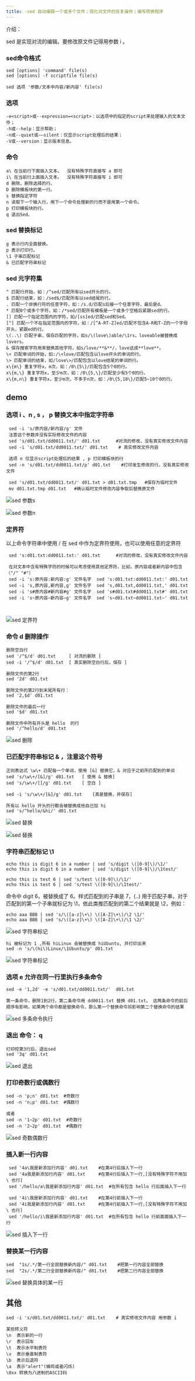 ```yaml
---
title: -sed 自动编辑一个或多个文件；简化对文件的反复操作；编写转换程序
---
```

介绍：

sed 是实现对流的编辑。要修改原文件记得用参数 i 。

###  sed命令格式

```
sed [options] 'command' file(s)
sed [options] -f scriptfile file(s)

sed 选项 '参数/文本中内容/新内容' file(s)
```

### 选项

```
-e<script>或--expression=<script>：以选项中的指定的script来处理输入的文本文件；
-h或--help：显示帮助；
-n或--quiet或——silent：仅显示script处理后的结果；
-V或--version：显示版本信息。
```

### 命令

```
a\ 在当前行下面插入文本。  没有特殊字符直接写 a 即可
i\ 在当前行上面插入文本。  没有特殊字符直接写 i 即可
d 删除，删除选择的行。
D 删除模板块的第一行。
s 替换指定字符
n 读取下一个输入行，用下一个命令处理新的行而不是用第一个命令。
p 打印模板块的行。
q 退出Sed。  
```

### sed 替换标记

```
g 表示行内全面替换。  
p 表示打印行。    
\1 子串匹配标记
& 已匹配字符串标记
```

### sed 元字符集

```
^ 匹配行开始，如：/^sed/匹配所有以sed开头的行。
$ 匹配行结束，如：/sed$/匹配所有以sed结尾的行。
. 匹配一个非换行符的任意字符，如：/s.d/匹配s后接一个任意字符，最后是d。
* 匹配0个或多个字符，如：/*sed/匹配所有模板是一个或多个空格后紧跟sed的行。
[] 匹配一个指定范围内的字符，如/[ss]ed/匹配sed和Sed。  
[^] 匹配一个不在指定范围内的字符，如：/[^A-RT-Z]ed/匹配不包含A-R和T-Z的一个字母开头，紧跟ed的行。
\(..\) 匹配子串，保存匹配的字符，如s/\(love\)able/\1rs，loveable被替换成lovers。
& 保存搜索字符用来替换其他字符，如s/love/**&**/，love这成**love**。
\< 匹配单词的开始，如:/\<love/匹配包含以love开头的单词的行。
\> 匹配单词的结束，如/love\>/匹配包含以love结尾的单词的行。
x\{m\} 重复字符x，m次，如：/0\{5\}/匹配包含5个0的行。
x\{m,\} 重复字符x，至少m次，如：/0\{5,\}/匹配至少有5个0的行。
x\{m,n\} 重复字符x，至少m次，不多于n次，如：/0\{5,10\}/匹配5~10个0的行。
```

## demo

### 选项  i 、n ,    s  ， p 替换文本中指定字符串

```
 sed -i 's/原内容/新内容/g' 文件
 注意这个参数并没有实际修改文件的内容
 sed 's/d01.txt/dd0011.txt/' d01.txt      #对流的修改，没有真实修改文件内容
 sed -i 's/d01.txt/dd0011.txt/' d01.txt    # 真实修改文件内容
 
 选项 n 仅显示script处理后的结果 , p 打印模板块的行
 sed -n 's/d01.txt/dd0011.txt/p' d01.txt    #打印发生修改的行，没有真实修改文件
 
 sed 's/d01.txt/dd0011.txt/' d01.txt > d01.txt.tmp   #保存为临时文件
 mv d01.txt.tmp d01.txt   #确认临时文件修改内容争取后替换原文件
```

![sed 参数s](/img/ubuntu/linux_command/linux_sed/sed_s.png "sed 参数s")

![sed 参数n](/img/ubuntu/linux_command/linux_sed/sed_s.png "sed 参数n")

### 定界符

以上命令字符串中使用 / 在 sed 中作为定界符使用，也可以使用任意的定界符

```
 sed 's:d01.txt:dd0011.txt:' d01.txt      #对流的修改，没有真实修改文件内容
 
 在对文本中含有特殊字符的时候可以考虑使用其他定界符，比如，原内容或者新内容中包含（"/" "#"）
 sed -i 's:原内容:新内容:g' 文件名字  sed 's:d01.txt:dd0011.txt:' d01.txt
 sed -i 's,原内容,新内容,g' 文件名字  sed 's,d01.txt,dd0011.txt,' d01.txt
 sed -i 's#原内容#新内容#g' 文件名字  sed 's#d01.txt#dd0011.txt#' d01.txt
 sed -i 's~原内容~新内容~g' 文件名字  sed 's~d01.txt~dd0011.txt~' d01.txt
 
 
```

![sed 定界符](/img/ubuntu/linux_command/linux_sed/sed_01.png "sed 定界符")

### 命令 d  删除操作

```
删除空白行
sed '/^$/d' d01.txt     [ 对流的删除 ]
sed -i '/^$/d' d01.txt  [ 真实删除空白行后，保存 ]

删除文件的第2行
sed '2d' d01.txt

删除文件的第2行到末尾所有行：
sed '2,$d' d01.txt 

删除文件的最后一行
sed '$d' d01.txt

删除文件中所有开头是 hello  的行
sed '/^hello/d' d01.txt

```

![sed 删除](/img/ubuntu/linux_command/linux_sed/sed_d.png "sed 删除")

### 已匹配字符串标记  & ，注意这个符号

```
正则表达式 \w\+ 匹配每一个单词，使用 [&] 替换它，& 对应于之前所匹配到的单词
sed 's/\w\+/[&]/g' d01.txt   [ 使用 & 替换]
sed 's/\w\+/[]/g' d01.txt    [ 空白 ]

sed -i 's/\w\+/[&]/g' d01.txt    [真是替换，并保存]

所有以 hello 开头的行都会被替换成他自己加 hi 
sed 's/^hello/&hi/' d01.txt
```

![sed 替换](/img/ubuntu/linux_command/linux_sed/sed_&.png "sed 替换")

![sed 替换](/img/ubuntu/linux_command/linux_sed/sed_&02.png "sed 替换")

### 字符串匹配标记   \1

```
echo this is digit 6 in a number | sed 's/digit \([0-9]\)/\1/'
echo this is digit 6 in a number | sed 's/digit \([0-9]\)/\1test/'

echo this is test 6 | sed 's/test \([0-9]\)/\1/'
echo this is test 6 | sed 's/test \([0-9]\)/\1test/'
```

命令中 digit 6，被替换成了 6。样式匹配到的子串是 7，\(..\) 用于匹配子串，对于匹配到的第一个子串就标记为 \1，依此类推匹配到的第二个结果就是 \2，例如：

```
echo aaa BBB | sed 's/\([a-z]\+\) \([A-Z]\+\)/\2 \1/'
echo aaa BBB | sed 's/\([a-z]\+\) \([A-Z]\+\)/\1 \2/'
```

![sed 字符串标记](/img/ubuntu/linux_command/linux_sed/sed_str_mark.png "sed 字符串标记")

```
hi 被标记为 1 ,所有 hiLinux 会被替换成 hiUbuntu, 并打印出来
sed -n 's/\(hi\)Linux/\1Ubuntu/p' d01.txt
```

![sed 字符串标记](/img/ubuntu/linux_command/linux_sed/sed_str_mark02.png "sed 字符串标记")

### 选项 e 允许在同一行里执行多条命令

```
sed -e '1,2d' -e 's/d01.txt/dd0011.txt/'  d01.txt   

第一条命令，删除1到2行，第二条命令用 dd0011.txt 替换 d01.txt。 这两条命令的前后顺序有影响，如果两个命令都是替换命令，那么第一个替换命令将影响第二个替换命令的结果
```

![sed 多条命令执行](/img/ubuntu/linux_command/linux_sed/sed_e.png "sed 多条命令执行")

### 退出  命令： q

```
打印挖第3行后，退出sed
sed '3q' d01.txt
```

![sed 退出](/img/ubuntu/linux_command/linux_sed/sed_q.png "sed 退出")

### 打印奇数行或偶数行

```
sed -n 'p;n' d01.txt  #奇数行
sed -n 'n;p' d01.txt  #偶数行

或者
sed -n '1~2p' d01.txt  #奇数行
sed -n '2~2p' d01.txt  #偶数行
```

![sed 奇数偶数行](/img/ubuntu/linux_command/linux_sed/sed_pn.png "sed 奇数偶数行")

### 插入新一行内容

```
 sed '4a\我是新添加行内容' d01.txt    #在第4行后插入下一行
 sed '4a我是新添加行内容' d01.txt     #在第4行后插入下一行,[没有特殊字符不用加 \ 也行]
 sed '/hello/a\我是新添加行内容' d01.txt  #在所有包含 hello 行后面插入下一行
 
 sed '4i\我是新添加行内容' d01.txt    #在第4行前插入下一行
 sed '4i我是新添加行内容' d01.txt     #在第4行前插入下一行,[没有特殊字符不用加 \ 也行]
 sed '/hello/i\我是新添加行内容' d01.txt  #在所有包含 hello 行前面面插入下一行
```

![sed 插入下一行](/img/ubuntu/linux_command/linux_sed/sed_insert.png "sed 插入下一行")

### 替换某一行内容

```
sed  "1s/.*/第一行全部替换新内容/" d01.txt    #把第一行内容全部替换
sed  "2s/.*/第二行全部替换新内容/" d01.txt    #把第二行内容全部替换
```

![sed 替换具体的某一行](/img/ubuntu/linux_command/linux_sed/sed_line_replace.png "sed 替换具体的某一行")

## 其他

```
sed -i 's/d01.txt/dd0011.txt/' d01.txt    # 真实修改文件内容 用参数 i

某些转义符
\n  表示新的一行
\r  表示回车
\t  表示水平制表符
\v  表示垂直制表符
\b  表示后退符
\a  表示"alert"(蜂鸣或者闪烁)
\0xx 转换为八进制的ASCII码
```

















